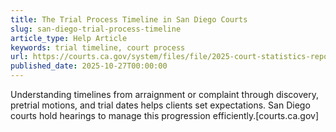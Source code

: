 ```yaml
---
title: The Trial Process Timeline in San Diego Courts
slug: san-diego-trial-process-timeline
article_type: Help Article
keywords: trial timeline, court process
url: https://courts.ca.gov/system/files/file/2025-court-statistics-report.pdf
published_date: 2025-10-27T00:00:00
---
```


Understanding timelines from arraignment or complaint through discovery, pretrial motions, and trial dates helps clients set expectations. San Diego courts hold hearings to manage this progression efficiently.[courts.ca.gov]